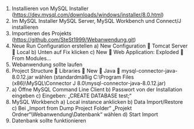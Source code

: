 1.	Installieren von MySQL Installer (https://dev.mysql.com/downloads/windows/installer/8.0.html)
2.	Im MySQL Installer MySQL Server, MySQL Workbench und Connect/J installieren
3.	Importieren des Projekts (https://github.com/SteSt1999/Webanwendung.git)
4.	Neue Run Configuration erstellen
    a)	New Configuration  Tomcat Server  Local
    b)	Unten auf Fix klicken
    c)	New  Web Application: Exploded  From Modules…
5.	Webanwendung sollte laufen
6.	Project Structure  Libraries  New  Java  mysql-connector-java-8.0.12.jar wählen (standardmäßig  C:\Program Files (x86)\MySQL\Connector J 8.0\mysql-connector-java-8.0.12.jar)
7.  a)  Öffne MySQL Command Line Client
    b)  Passwort von der Installation eingeben
    c)  Eingeben: „CREATE DATABASE test;“
8.	MySQL Workbench
    a)	Local instance anklicken
    b)	Data Import/Restore
    c)	Bei „Import from Dump Project Folder“ „Projekt Ordner“\Webanwendung\Datenbank“ wählen
    d)	Start Import
8.	Datenbank sollte funktionieren
